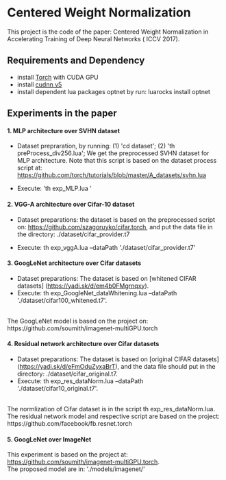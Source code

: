 Centered Weight Normalization
======================================

This project is the code of the paper: Centered Weight Normalization  in Accelerating Training of Deep Neural Networks ( ICCV 2017).


## Requirements and Dependency
* install [Torch](http://torch.ch) with CUDA GPU
* install [cudnn v5](http://torch.ch)
* install dependent lua packages optnet by run:
luarocks install optnet


## Experiments in the paper

#### 1. MLP architecture over SVHN dataset

* Dataset prepraration, by running:
 (1)  'cd dataset';
 (2)  'th preProcess_div256.lua';
We get the preprocessed SVHN dataset for MLP architecture.
Note that this script is based on the dataset process script at: https://github.com/torch/tutorials/blob/master/A_datasets/svhn.lua

*	Execute:  'th exp_MLP.lua '



#### 2. VGG-A architecture over Cifar-10 dataset
* Dataset preparations: the dataset is based on the preprocessed script on: https://github.com/szagoruyko/cifar.torch, and put the data file in the directory: ./dataset/cifar_provider.t7

* Execute: th exp_vggA.lua –dataPath './dataset/cifar_provider.t7'

#### 3. GoogLeNet architecture over Cifar datasets

 *	Dataset preparations: The dataset is based on [whitened CIFAR datasets] (https://yadi.sk/d/em4b0FMgrnqxy).  
 * Execute: th exp_GoogleNet_dataWhitening.lua –dataPath './dataset/cifar100_whitened.t7'.
 <br>
  The GoogLeNet model is based on the project on: https://github.com/soumith/imagenet-multiGPU.torch

#### 4. Residual network architecture over Cifar datasets

 *	Dataset preparations: The dataset is based on [original CIFAR datasets] (https://yadi.sk/d/eFmOduZyxaBrT), and the data file should put in the directory: ./dataset/cifar_original.t7.  
 *	Execute: th exp_res_dataNorm.lua –dataPath './dataset/cifar10_original.t7'. 
 <br>
  The normlization of Cifar dataset is in the script th exp_res_dataNorm.lua. The residual network model and respective script are based on the project: https://github.com/facebook/fb.resnet.torch


####  5. GoogLeNet over ImageNet
This experiment is based on the project at: https://github.com/soumith/imagenet-multiGPU.torch.
<br>
The proposed model are in: './models/imagenet/'

